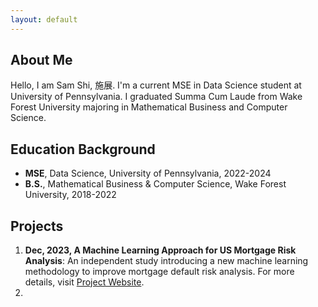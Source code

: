 ```yaml
---
layout: default
---
```


## About Me 
Hello, I am Sam Shi, 施展. I'm a current MSE in Data Science student at University of Pennsylvania. I graduated Summa Cum Laude from Wake Forest University majoring in Mathematical Business and Computer Science. 

## Education Background

- **MSE**, Data Science, University of Pennsylvania, 2022-2024
- **B.S.**, Mathematical Business & Computer Science, Wake Forest University, 2018-2022

## Projects

1. **Dec, 2023, A Machine Learning Approach for US Mortgage Risk Analysis**:
An independent study introducing a new machine learning methodology to improve mortgage default risk analysis. For more details, visit [Project Website](**https://github.com/samzshi0529/A-Machine-Learning-Approach-for-US-Mortgage-Risk-Analysis**).
2. 
